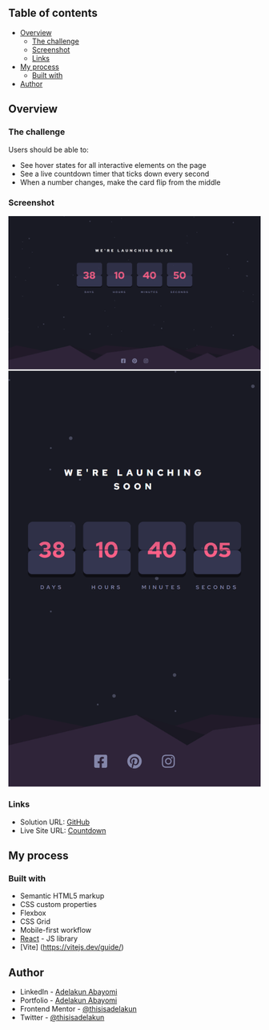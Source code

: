 ## Table of contents

- [Overview](#overview)
  - [The challenge](#the-challenge)
  - [Screenshot](#screenshot)
  - [Links](#links)
- [My process](#my-process)
  - [Built with](#built-with)
- [Author](#author)

## Overview

### The challenge

Users should be able to:

- See hover states for all interactive elements on the page
- See a live countdown timer that ticks down every second
- When a number changes, make the card flip from the middle

### Screenshot

![](./src/screenshots/countdown_desktop.png)
![](./src/screenshots/countdown_mobile.png)

### Links

- Solution URL: [GitHub](https://github.com/thisisadelakun/countdown)
- Live Site URL: [Countdown](https://https://adelakuncountdown.netlify.app/)

## My process

### Built with

- Semantic HTML5 markup
- CSS custom properties
- Flexbox
- CSS Grid
- Mobile-first workflow
- [React](https://reactjs.org/) - JS library
- [Vite] (https://vitejs.dev/guide/)

## Author

- LinkedIn - [Adelakun Abayomi](https://www.linkedin.com/in/abayomi-adelakun-897227178/)
- Portfolio - [Adelakun Abayomi](https://adelakunportfolio.netlify.app/)
- Frontend Mentor - [@thisisadelakun](https://www.frontendmentor.io/profile/thisisadelakun)
- Twitter - [@thisisadelakun](https://www.twitter.com/thisisadelakun)
